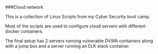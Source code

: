 ###Cloud network


This is a collection of Linux Scripts from my Cyber Security boot camp.

Most of the scripts are used to configure cloud servers with different  docker containers.

The final setup has 2 servers running vulnerable DVWA containers along with a jump box and a server running an ELK stack container.

